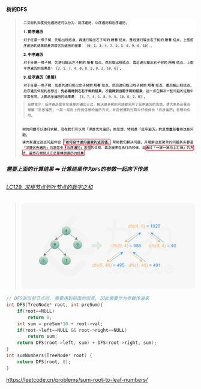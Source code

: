 #### 树的DFS

> ![树的DFS](/appendix/%E6%A0%91%E7%9A%84DFS.png)
>
> ![树的DFS-2](/appendix/%E6%A0%91%E7%9A%84DFS-2.png)



##### 需要上面的计算结果 ➡️ 计算结果作为`DFS`的参数一起向下传递

###### [LC129. 求根节点到叶节点的数字之和](/workspace/129.%E6%B1%82%E6%A0%B9%E8%8A%82%E7%82%B9%E5%88%B0%E5%8F%B6%E8%8A%82%E7%82%B9%E6%95%B0%E5%AD%97%E4%B9%8B%E5%92%8C.cpp)

> ![LC129](/appendix/LC129.png)

```CPP
// DFS到当前节点时, 需要用到前面的信息, 因此需要作为参数传进来
int DFS(TreeNode* root, int preSum){
    if(root==NULL)
        return 0;
    int sum = preSum*10 + root->val;
    if(root->left==NULL && root->right==NULL)
        return sum;
    return DFS(root->left, sum) + DFS(root->right, sum);
}
int sumNumbers(TreeNode* root) {
    return DFS(root, 0);
}
```
https://leetcode.cn/problems/sum-root-to-leaf-numbers/